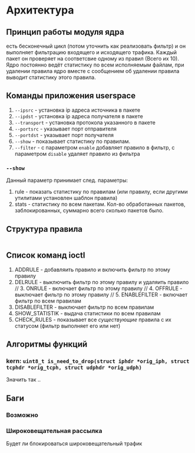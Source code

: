 # Архитектура

## Принцип работы модуля ядра
есть бесконечный цикл (потом уточнить как реализовать фильтр) и он выполняет фильтрацию входящего и исходящего трафика. Каждый пакет он проверяет на соответсвие одному из правил (Всего их 10).
Ядро постоянно ведёт статистику по всем исполняемым файлам, при удалении правила ядро вместе с сообщением об удалении правила выводит статистику этого правила.

## Команды приложения userspace
1. `--ipsrc` - установка ip адреса источника в пакете
2. `--ipdst` - установка ip адреса получателя в пакете
3. `--transport` - установка протокола указанного в пакете
4. `--portsrc` - указывает порт отправителя 
5. `--portdst` - указывает порт получателя
5. `--show` - показывает статистику по правилам.
6. `--filter` - с параметром `enable` добавляет правило в фильтр, с параметром `disable` удаляет правило из фильтра

### `--show`
Данный параметр принимает след. параметры:
1. rule - показать статистику по правилам (или правилу, если другими утилитами установлен шаблон правила)
2. stats - статистику по всем пакетам. Кол-во обработанных пакетов, заблокированных, суммарно всего сколько пакетов было.

## Структура правила
``` C

```

## Cписок команд ioctl
1. ADDRULE 			- добавляить правило и включить фильтр по этому правилу
2. DELRULE 			- выключить фильтр по этому правилу и удаляить правило
// 3. ONRULE		- включает фильтр по этому правилу
// 4. OFFRULE		- выключает фильтр по этому правилу
// 5. ENABLEFILTER 	- включает фильтр по всем правилам
6. DISABLEFILTER 	- выключает фильтр по всем правилам
7. SHOW_STATISTIK	- выдача статистики по всем правилам
8. CHECK_RULES		- показывает все *существующие* правила с их статусом (фильтр выполняет его или нет)

## Алгоритмы функций

### kern: `uint8_t is_need_to_drop(struct iphdr *orig_iph, struct tcphdr *orig_tcph, struct udphdr *orig_udph)`
Значить так ..

## Баги

### Возможно

### Широковещательная рассылка

Будет ли блокироваться широковещательный трафик
